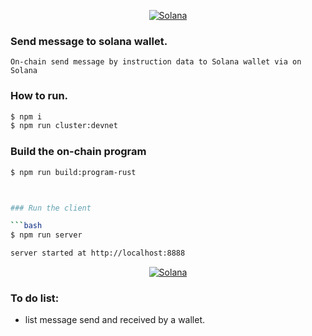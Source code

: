 <p align="center">
  <a href="https://solana.com">
    <img alt="Solana" src="https://raw.githubusercontent.com/googlebest/Solana_send_message_to_wallet_via_instruction_data/master/new.jpg" />
  </a>
</p>

### Send message to solana wallet.

    On-chain send message by instruction data to Solana wallet via on Solana


### How to run.

```bash
$ npm i
$ npm run cluster:devnet
```
### Build the on-chain program


```bash
$ npm run build:program-rust



### Run the client

```bash
$ npm run server

server started at http://localhost:8888

```
<p align="center">
  <a href="https://solana.com">
    <img alt="Solana" src="https://raw.githubusercontent.com/googlebest/Solana_send_message_to_wallet_via_instruction_data/master/new2.JPG" />
  </a>
</p>


### To do list:
* list message send and received by a wallet. 
